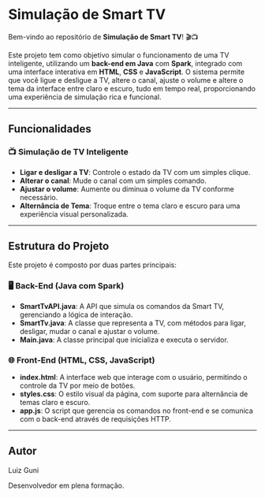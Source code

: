 
# Simulação de Smart TV

Bem-vindo ao repositório de **Simulação de Smart TV**! 🎬📺

Este projeto tem como objetivo simular o funcionamento de uma TV inteligente, utilizando um **back-end em Java** com **Spark**, integrado com uma interface interativa em **HTML**, **CSS** e **JavaScript**. O sistema permite que você ligue e desligue a TV, altere o canal, ajuste o volume e altere o tema da interface entre claro e escuro, tudo em tempo real, proporcionando uma experiência de simulação rica e funcional.

---

## Funcionalidades

### 📺 **Simulação de TV Inteligente**

- **Ligar e desligar a TV**: Controle o estado da TV com um simples clique.
- **Alterar o canal**: Mude o canal com um simples comando.
- **Ajustar o volume**: Aumente ou diminua o volume da TV conforme necessário.
- **Alternância de Tema**: Troque entre o tema claro e escuro para uma experiência visual personalizada.

---

## Estrutura do Projeto

Este projeto é composto por duas partes principais:

### 🖥️ **Back-End (Java com Spark)**

- **SmartTvAPI.java**: A API que simula os comandos da Smart TV, gerenciando a lógica de interação.
- **SmartTv.java**: A classe que representa a TV, com métodos para ligar, desligar, mudar o canal e ajustar o volume.
- **Main.java**: A classe principal que inicializa e executa o servidor.

### 🌐 **Front-End (HTML, CSS, JavaScript)**

- **index.html**: A interface web que interage com o usuário, permitindo o controle da TV por meio de botões.
- **styles.css**: O estilo visual da página, com suporte para alternância de temas claro e escuro.
- **app.js**: O script que gerencia os comandos no front-end e se comunica com o back-end através de requisições HTTP.

---

## Autor
   Luiz Guni 
   
   Desenvolvedor em plena formação.
